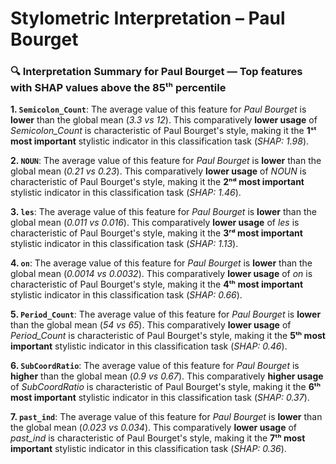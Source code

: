 # Stylometric Interpretation – Paul Bourget

### 🔍 Interpretation Summary for **Paul Bourget** — Top features with SHAP values above the 85ᵗʰ percentile

**1. `Semicolon_Count`**: The average value of this feature for *Paul Bourget* is **lower** than the global mean (*3.3 vs 12*). This comparatively **lower usage** of *Semicolon_Count* is characteristic of Paul Bourget's style, making it the **1ˢᵗ most important** stylistic indicator in this classification task (*SHAP: 1.98*).

**2. `NOUN`**: The average value of this feature for *Paul Bourget* is **lower** than the global mean (*0.21 vs 0.23*). This comparatively **lower usage** of *NOUN* is characteristic of Paul Bourget's style, making it the **2ⁿᵈ most important** stylistic indicator in this classification task (*SHAP: 1.46*).

**3. `les`**: The average value of this feature for *Paul Bourget* is **lower** than the global mean (*0.011 vs 0.016*). This comparatively **lower usage** of *les* is characteristic of Paul Bourget's style, making it the **3ʳᵈ most important** stylistic indicator in this classification task (*SHAP: 1.13*).

**4. `on`**: The average value of this feature for *Paul Bourget* is **lower** than the global mean (*0.0014 vs 0.0032*). This comparatively **lower usage** of *on* is characteristic of Paul Bourget's style, making it the **4ᵗʰ most important** stylistic indicator in this classification task (*SHAP: 0.66*).

**5. `Period_Count`**: The average value of this feature for *Paul Bourget* is **lower** than the global mean (*54 vs 65*). This comparatively **lower usage** of *Period_Count* is characteristic of Paul Bourget's style, making it the **5ᵗʰ most important** stylistic indicator in this classification task (*SHAP: 0.46*).

**6. `SubCoordRatio`**: The average value of this feature for *Paul Bourget* is **higher** than the global mean (*0.9 vs 0.67*). This comparatively **higher usage** of *SubCoordRatio* is characteristic of Paul Bourget's style, making it the **6ᵗʰ most important** stylistic indicator in this classification task (*SHAP: 0.37*).

**7. `past_ind`**: The average value of this feature for *Paul Bourget* is **lower** than the global mean (*0.023 vs 0.034*). This comparatively **lower usage** of *past_ind* is characteristic of Paul Bourget's style, making it the **7ᵗʰ most important** stylistic indicator in this classification task (*SHAP: 0.36*).

